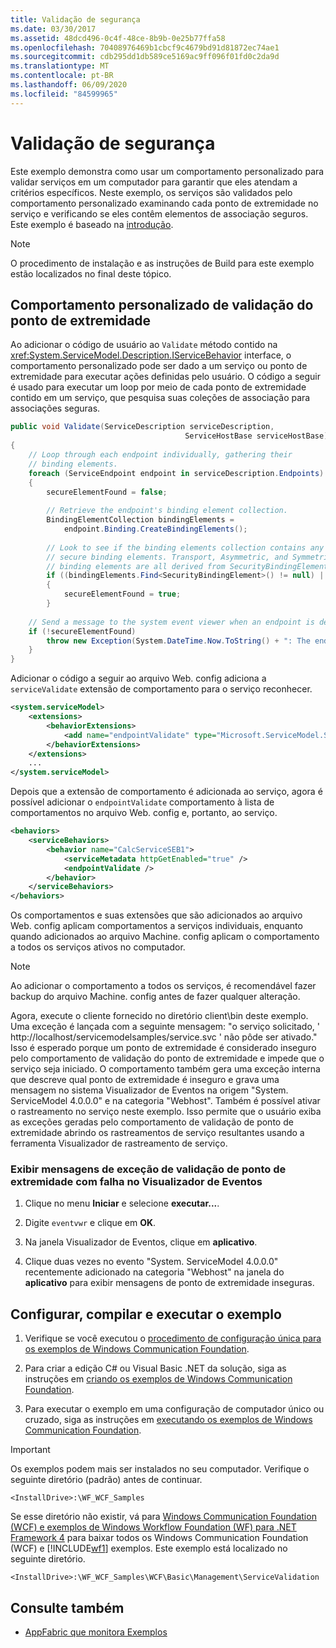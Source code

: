 ```yaml
---
title: Validação de segurança
ms.date: 03/30/2017
ms.assetid: 48dcd496-0c4f-48ce-8b9b-0e25b77ffa58
ms.openlocfilehash: 70408976469b1cbcf9c4679bd91d81872ec74ae1
ms.sourcegitcommit: cdb295dd1db589ce5169ac9ff096f01fd0c2da9d
ms.translationtype: MT
ms.contentlocale: pt-BR
ms.lasthandoff: 06/09/2020
ms.locfileid: "84599965"
---
```

# <a name="security-validation"></a>Validação de segurança
Este exemplo demonstra como usar um comportamento personalizado para validar serviços em um computador para garantir que eles atendam a critérios específicos. Neste exemplo, os serviços são validados pelo comportamento personalizado examinando cada ponto de extremidade no serviço e verificando se eles contêm elementos de associação seguros. Este exemplo é baseado na [introdução](getting-started-sample.md).  
  
> [!NOTE]
> O procedimento de instalação e as instruções de Build para este exemplo estão localizados no final deste tópico.  
  
## <a name="endpoint-validation-custom-behavior"></a>Comportamento personalizado de validação do ponto de extremidade  
 Ao adicionar o código de usuário ao `Validate` método contido na <xref:System.ServiceModel.Description.IServiceBehavior> interface, o comportamento personalizado pode ser dado a um serviço ou ponto de extremidade para executar ações definidas pelo usuário. O código a seguir é usado para executar um loop por meio de cada ponto de extremidade contido em um serviço, que pesquisa suas coleções de associação para associações seguras.  
  
```csharp
public void Validate(ServiceDescription serviceDescription,
                                       ServiceHostBase serviceHostBase)  
{  
    // Loop through each endpoint individually, gathering their
    // binding elements.  
    foreach (ServiceEndpoint endpoint in serviceDescription.Endpoints)  
    {  
        secureElementFound = false;  
  
        // Retrieve the endpoint's binding element collection.  
        BindingElementCollection bindingElements =
            endpoint.Binding.CreateBindingElements();  
  
        // Look to see if the binding elements collection contains any
        // secure binding elements. Transport, Asymmetric, and Symmetric
        // binding elements are all derived from SecurityBindingElement.  
        if ((bindingElements.Find<SecurityBindingElement>() != null) || (bindingElements.Find<HttpsTransportBindingElement>() != null) || (bindingElements.Find<WindowsStreamSecurityBindingElement>() != null) || (bindingElements.Find<SslStreamSecurityBindingElement>() != null))  
        {  
            secureElementFound = true;  
        }  
  
    // Send a message to the system event viewer when an endpoint is deemed insecure.  
    if (!secureElementFound)  
        throw new Exception(System.DateTime.Now.ToString() + ": The endpoint \"" + endpoint.Name + "\" has no secure bindings.");  
    }  
}  
```  
  
 Adicionar o código a seguir ao arquivo Web. config adiciona a `serviceValidate` extensão de comportamento para o serviço reconhecer.  
  
```xml  
<system.serviceModel>  
    <extensions>  
        <behaviorExtensions>  
            <add name="endpointValidate" type="Microsoft.ServiceModel.Samples.EndpointValidateElement, endpointValidate, Version=0.0.0.0, Culture=neutral, PublicKeyToken=null" />  
        </behaviorExtensions>  
    </extensions>
    ...
</system.serviceModel>
```  
  
 Depois que a extensão de comportamento é adicionada ao serviço, agora é possível adicionar o `endpointValidate` comportamento à lista de comportamentos no arquivo Web. config e, portanto, ao serviço.  
  
```xml  
<behaviors>  
    <serviceBehaviors>  
        <behavior name="CalcServiceSEB1">  
            <serviceMetadata httpGetEnabled="true" />  
            <endpointValidate />  
        </behavior>  
    </serviceBehaviors>  
</behaviors>  
```  
  
 Os comportamentos e suas extensões que são adicionados ao arquivo Web. config aplicam comportamentos a serviços individuais, enquanto quando adicionados ao arquivo Machine. config aplicam o comportamento a todos os serviços ativos no computador.  
  
> [!NOTE]
> Ao adicionar o comportamento a todos os serviços, é recomendável fazer backup do arquivo Machine. config antes de fazer qualquer alteração.  
  
 Agora, execute o cliente fornecido no diretório client\bin deste exemplo. Uma exceção é lançada com a seguinte mensagem: "o serviço solicitado, ' http://localhost/servicemodelsamples/service.svc ' não pôde ser ativado." Isso é esperado porque um ponto de extremidade é considerado inseguro pelo comportamento de validação do ponto de extremidade e impede que o serviço seja iniciado. O comportamento também gera uma exceção interna que descreve qual ponto de extremidade é inseguro e grava uma mensagem no sistema Visualizador de Eventos na origem "System. ServiceModel 4.0.0.0" e na categoria "Webhost". Também é possível ativar o rastreamento no serviço neste exemplo. Isso permite que o usuário exiba as exceções geradas pelo comportamento de validação de ponto de extremidade abrindo os rastreamentos de serviço resultantes usando a ferramenta Visualizador de rastreamento de serviço.  
  
### <a name="view-failed-endpoint-validation-exception-messages-in-the-event-viewer"></a>Exibir mensagens de exceção de validação de ponto de extremidade com falha no Visualizador de Eventos  
  
1. Clique no menu **Iniciar** e selecione **executar...**.  
  
2. Digite `eventvwr` e clique em **OK**.  
  
3. Na janela Visualizador de Eventos, clique em **aplicativo**.  
  
4. Clique duas vezes no evento "System. ServiceModel 4.0.0.0" recentemente adicionado na categoria "Webhost" na janela do **aplicativo** para exibir mensagens de ponto de extremidade inseguras.  
  
## <a name="set-up-build-and-run-the-sample"></a>Configurar, compilar e executar o exemplo  
  
1. Verifique se você executou o [procedimento de configuração única para os exemplos de Windows Communication Foundation](one-time-setup-procedure-for-the-wcf-samples.md).  
  
2. Para criar a edição C# ou Visual Basic .NET da solução, siga as instruções em [criando os exemplos de Windows Communication Foundation](building-the-samples.md).  
  
3. Para executar o exemplo em uma configuração de computador único ou cruzado, siga as instruções em [executando os exemplos de Windows Communication Foundation](running-the-samples.md).  
  
> [!IMPORTANT]
> Os exemplos podem mais ser instalados no seu computador. Verifique o seguinte diretório (padrão) antes de continuar.  
>
> `<InstallDrive>:\WF_WCF_Samples`  
>
> Se esse diretório não existir, vá para [Windows Communication Foundation (WCF) e exemplos de Windows Workflow Foundation (WF) para .NET Framework 4](https://www.microsoft.com/download/details.aspx?id=21459) para baixar todos os Windows Communication Foundation (WCF) e [!INCLUDE[wf1](../../../../includes/wf1-md.md)] exemplos. Este exemplo está localizado no seguinte diretório.  
>
> `<InstallDrive>:\WF_WCF_Samples\WCF\Basic\Management\ServiceValidation`  
  
## <a name="see-also"></a>Consulte também

- [AppFabric que monitora Exemplos](https://docs.microsoft.com/previous-versions/appfabric/ff383407(v=azure.10))
